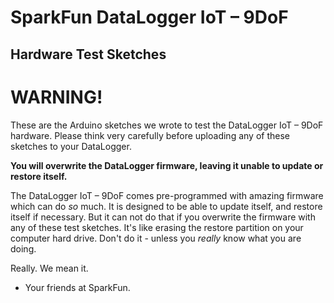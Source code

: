 # SparkFun DataLogger IoT – 9DoF

## Hardware Test Sketches

# WARNING!

These are the Arduino sketches we wrote to test the DataLogger IoT – 9DoF hardware. Please think very carefully before uploading any of these sketches to your DataLogger.

**You will overwrite the DataLogger firmware, leaving it unable to update or restore itself.**

The DataLogger IoT – 9DoF comes pre-programmed with amazing firmware which can do _so_ much. It is designed to be able to update itself, and restore itself if necessary.
But it can not do that if you overwrite the firmware with any of these test sketches. It's like erasing the restore partition on your computer hard drive. Don't do it -
unless you _really_ know what you are doing.

Really. We mean it.

- Your friends at SparkFun.
